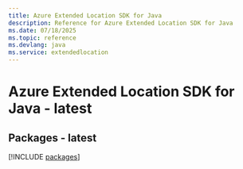 ```yaml
---
title: Azure Extended Location SDK for Java
description: Reference for Azure Extended Location SDK for Java
ms.date: 07/18/2025
ms.topic: reference
ms.devlang: java
ms.service: extendedlocation
---
```

# Azure Extended Location SDK for Java - latest
## Packages - latest
[!INCLUDE [packages](extended-location-index.md)]